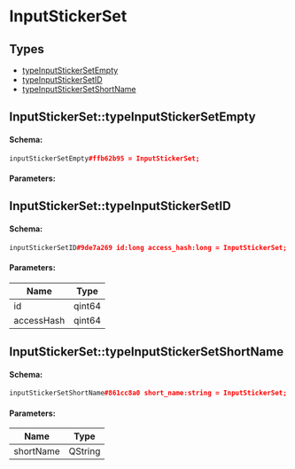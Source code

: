 # InputStickerSet

## Types

* [typeInputStickerSetEmpty](#inputstickersettypeinputstickersetempty)
* [typeInputStickerSetID](#inputstickersettypeinputstickersetid)
* [typeInputStickerSetShortName](#inputstickersettypeinputstickersetshortname)

## InputStickerSet::typeInputStickerSetEmpty

#### Schema:

```c++
inputStickerSetEmpty#ffb62b95 = InputStickerSet;
```

#### Parameters:


## InputStickerSet::typeInputStickerSetID

#### Schema:

```c++
inputStickerSetID#9de7a269 id:long access_hash:long = InputStickerSet;
```

#### Parameters:

|Name|Type|
|----|----|
|id|qint64|
|accessHash|qint64|

## InputStickerSet::typeInputStickerSetShortName

#### Schema:

```c++
inputStickerSetShortName#861cc8a0 short_name:string = InputStickerSet;
```

#### Parameters:

|Name|Type|
|----|----|
|shortName|QString|

